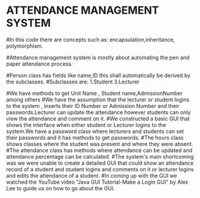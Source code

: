 # ATTENDANCE MANAGEMENT SYSTEM
#In this code there are concepts such as: encapsulation,inheritance, polymorphism.

#Attendance management system is mostly about automating the pen and paper attendance process.

#Person class has fields like name,ID this shall automatically be derived by the subclasses.
 #Subclasses are:
               1.Student
               3.Lecturer
               
#We have methods to get Unit Name , Student name,AdmissionNumber among others
#We have the assumption that the lecturer or student logins to the system , inserts their ID Number or Admission Number
   and their passwords.Lecturer can update the attendance however students can only view the attendance and comment on it.
#We constructed a basic GUI that shows the interface when either student or Lecturer logins to the system.We have a password 
  class where lecturers and students can set their passwords and it has methods to get passwords.
#The hours class shows classes where the student was present and where they were absent.
#The attendance class has methods where attendance can be updated and attendance percentage can be calculated.
#The system's main shortcoming was we were unable to create a detailed GUI that could show an attendance record of a student 
and student logins and comments on it or lecturer logins and edits the attendance of a student.
#In coming up with the GUI we watched the YouTube video "Java GUI Tutorial-Make a Login GUI" by Alex Lee to guide us on how to go about the GUI.

 
